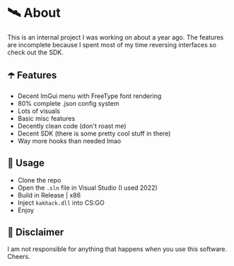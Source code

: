 ﻿# 🛰 About
This is an internal project I was working on about a year ago. The features are incomplete because I spent most of my time reversing interfaces so check out the SDK.

## ☂️ Features
- Decent ImGui menu with FreeType font rendering
- 80% complete .json config system
- Lots of visuals
- Basic misc features
- Decently clean code (don't roast me)
- Decent SDK (there is some pretty cool stuff in there)
- Way more hooks than needed lmao

## 🌌 Usage
- Clone the repo
- Open the `.sln` file in Visual Studio (I used 2022)
- Build in Release | x86
- Inject `kakhack.dll` into CS:GO
- Enjoy

## 🗿 Disclaimer
I am not responsible for anything that happens when you use this software. Cheers.